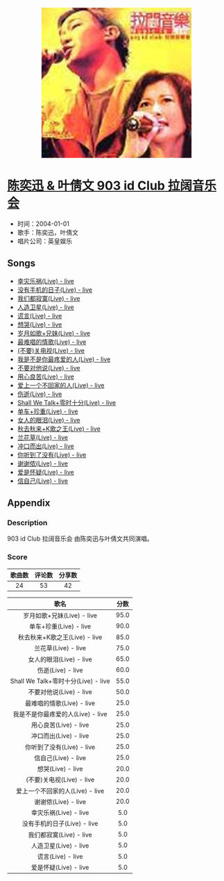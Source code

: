 <p align="center">
	<img src="imgs/陈奕迅_叶倩文_id_club_拉阔音乐会.jpg" alt="album_img" />
</p>

# [陈奕迅 & 叶倩文 903 id Club 拉阔音乐会](https://music.163.com/album?id=6522)

* 时间：2004-01-01
* 歌手：陈奕迅，叶倩文
* 唱片公司：英皇娱乐
## Songs

* [幸灾乐祸(Live) - live](songs/幸灾乐祸_live_live_66501/README.md)
* [没有手机的日子(Live) - live](songs/没有手机的日子_live_live_66504/README.md)
* [我们都寂寞(Live) - live](songs/我们都寂寞_live_live_66508/README.md)
* [人造卫星(Live) - live](songs/人造卫星_live_live_66512/README.md)
* [谎言(Live) - live](songs/谎言_live_live_66516/README.md)
* [想哭(Live) - live](songs/想哭_live_live_66520/README.md)
* [岁月如歌+兄妹(Live) - live](songs/岁月如歌_兄妹_live_live_66524/README.md)
* [最难唱的情歌(Live) - live](songs/最难唱的情歌_live_live_66528/README.md)
* [(不要)关电视(Live) - live](songs/_不要_关电视_live_live_66531/README.md)
* [我是不是你最疼爱的人(Live) - live](songs/我是不是你最疼爱的人_live_live_66535/README.md)
* [不要对他说(Live) - live](songs/不要对他说_live_live_66539/README.md)
* [用心良苦(Live) - live](songs/用心良苦_live_live_66542/README.md)
* [爱上一个不回家的人(Live) - live](songs/爱上一个不回家的人_live_live_66545/README.md)
* [伤逝(Live) - live](songs/伤逝_live_live_66548/README.md)
* [Shall We Talk+零时十分(Live) - live](songs/shall_we_talk_零时十分_live_live_66551/README.md)
* [单车+珍重(Live) - live](songs/单车_珍重_live_live_66555/README.md)
* [女人的眼泪(Live) - live](songs/女人的眼泪_live_live_66558/README.md)
* [秋去秋来+K歌之王(Live) - live](songs/秋去秋来_k歌之王_live_live_66560/README.md)
* [兰花草(Live) - live](songs/兰花草_live_live_66562/README.md)
* [冲口而出(Live) - live](songs/冲口而出_live_live_66564/README.md)
* [你听到了没有(Live) - live](songs/你听到了没有_live_live_66567/README.md)
* [谢谢侬(Live) - live](songs/谢谢侬_live_live_66570/README.md)
* [爱是怀疑(Live) - live](songs/爱是怀疑_live_live_66574/README.md)
* [信自己(Live) - live](songs/信自己_live_live_66578/README.md)
## Appendix

### Description

903 id Club 拉阔音乐会 由陈奕迅与叶倩文共同演唱。

### Score

|歌曲数|评论数|分享数|
|:---:|:---:|:---:|
|24|53|42|

|歌名|分数|
|:---:|:---:|
|岁月如歌+兄妹(Live) - live|95.0
|单车+珍重(Live) - live|90.0
|秋去秋来+K歌之王(Live) - live|85.0
|兰花草(Live) - live|75.0
|女人的眼泪(Live) - live|65.0
|伤逝(Live) - live|60.0
|Shall We Talk+零时十分(Live) - live|55.0
|不要对他说(Live) - live|50.0
|最难唱的情歌(Live) - live|25.0
|我是不是你最疼爱的人(Live) - live|25.0
|用心良苦(Live) - live|25.0
|冲口而出(Live) - live|25.0
|你听到了没有(Live) - live|25.0
|信自己(Live) - live|25.0
|想哭(Live) - live|20.0
|(不要)关电视(Live) - live|20.0
|爱上一个不回家的人(Live) - live|20.0
|谢谢侬(Live) - live|20.0
|幸灾乐祸(Live) - live|5.0
|没有手机的日子(Live) - live|5.0
|我们都寂寞(Live) - live|5.0
|人造卫星(Live) - live|5.0
|谎言(Live) - live|5.0
|爱是怀疑(Live) - live|5.0
